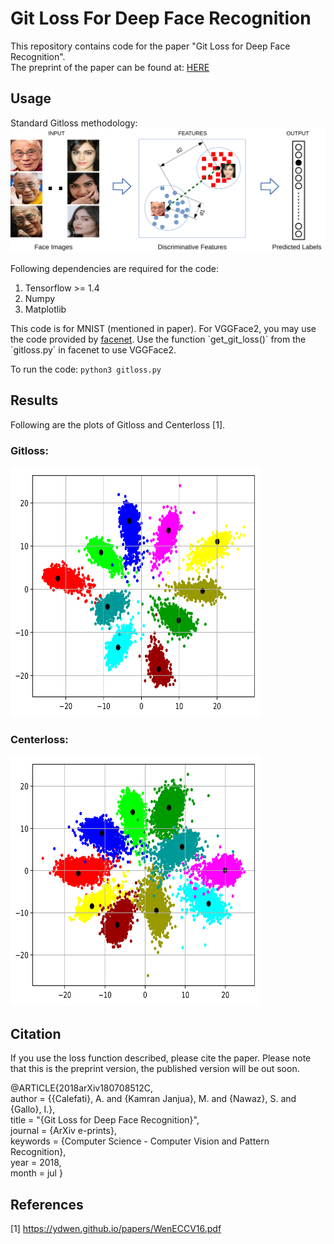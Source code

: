 # Git Loss For Deep Face Recognition
This repository contains code for the paper "Git Loss for Deep Face Recognition". 
</br>The preprint of the paper can be found at: <a href="https://arxiv.org/pdf/1807.08512.pdf">HERE</a>

## Usage
Standard Gitloss methodology:
<img src="results/push-pull-distance-1.png"/>

Following dependencies are required for the code:

<ol>
  <li>Tensorflow >= 1.4 </li>
  <li>Numpy</li>
  <li>Matplotlib</li>
</ol>
This code is for MNIST (mentioned in paper). For VGGFace2, you may use the code provided by <a href="https://github.com/davidsandberg/facenet">facenet</a>. Use the function `get_git_loss()` from the `gitloss.py` in facenet to use VGGFace2. 

To run the code: `python3 gitloss.py`

## Results 
Following are the plots of Gitloss and Centerloss [1].
### Gitloss: 
<img src="results/git-loss-lc001-lg01.png" height="400" width="400"/>

### Centerloss: 
<img src="results/center-loss-lc001-lg0.png" height="400" width="400"/>

## Citation
If you use the loss function described, please cite the paper. Please note that this is the preprint version, the published version will be out soon.

@ARTICLE{2018arXiv180708512C,</br>
   author = {{Calefati}, A. and {Kamran Janjua}, M. and {Nawaz}, S. and {Gallo}, I.},</br>
   title = "{Git Loss for Deep Face Recognition}",</br>
   journal = {ArXiv e-prints},</br>
   keywords = {Computer Science - Computer Vision and Pattern Recognition},</br>
   year = 2018,</br>
   month = jul
}

## References
[1] https://ydwen.github.io/papers/WenECCV16.pdf
